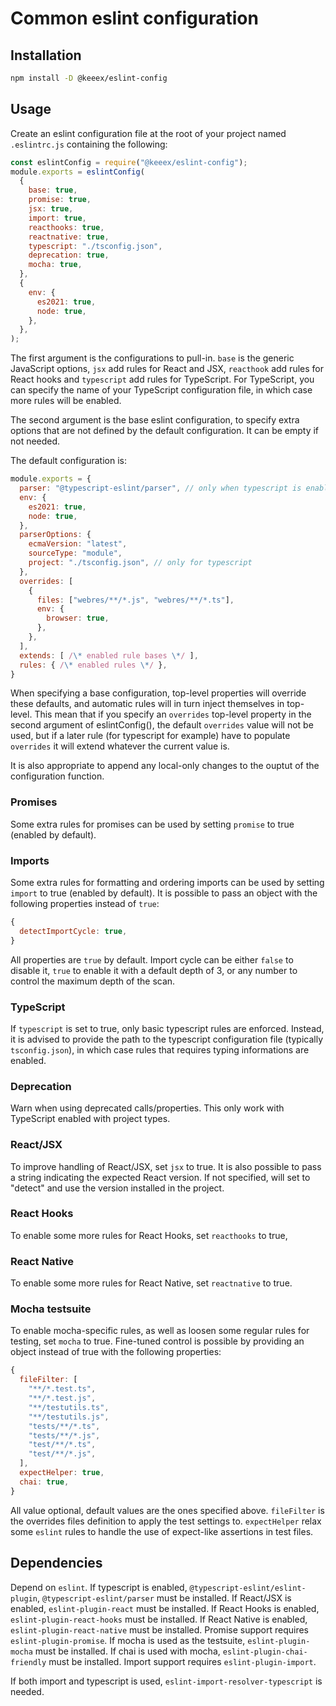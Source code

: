 Common eslint configuration
===========================

Installation
------------

```bash
npm install -D @keeex/eslint-config
```

Usage
-----
Create an eslint configuration file at the root of your project named
`.eslintrc.js` containing the following:

```JavaScript
const eslintConfig = require("@keeex/eslint-config");
module.exports = eslintConfig(
  {
    base: true,
    promise: true,
    jsx: true,
    import: true,
    reacthooks: true,
    reactnative: true,
    typescript: "./tsconfig.json",
    deprecation: true,
    mocha: true,
  },
  {
    env: {
      es2021: true,
      node: true,
    },
  },
);
```

The first argument is the configurations to pull-in. `base` is the generic
JavaScript options, `jsx` add rules for React and JSX, `reacthook` add rules for
React hooks and `typescript` add rules for TypeScript.
For TypeScript, you can specify the name of your TypeScript configuration file,
in which case more rules will be enabled.

The second argument is the base eslint configuration, to specify extra options
that are not defined by the default configuration. It can be empty if not
needed.

The default configuration is:

```JavaScript
module.exports = {
  parser: "@typescript-eslint/parser", // only when typescript is enabled
  env: {
    es2021: true,
    node: true,
  },
  parserOptions: {
    ecmaVersion: "latest",
    sourceType: "module",
    project: "./tsconfig.json", // only for typescript
  },
  overrides: [
    {
      files: ["webres/**/*.js", "webres/**/*.ts"],
      env: {
        browser: true,
      },
    },
  ],
  extends: [ /\* enabled rule bases \*/ ],
  rules: { /\* enabled rules \*/ },
}
```

When specifying a base configuration, top-level properties will override these
defaults, and automatic rules will in turn inject themselves in top-level.
This mean that if you specify an `overrides` top-level property in the second
argument of eslintConfig(), the default `overrides` value will not be used, but
if a later rule (for typescript for example) have to populate `overrides` it
will extend whatever the current value is.

It is also appropriate to append any local-only changes to the ouptut of the
configuration function.

### Promises
Some extra rules for promises can be used by setting `promise` to true (enabled
by default).

### Imports
Some extra rules for formatting and ordering imports can be used by setting
`import` to true (enabled by default).
It is possible to pass an object with the following properties instead of `true`:

```JavaScript
{
  detectImportCycle: true,
}
```

All properties are `true` by default.
Import cycle can be either `false` to disable it, `true` to enable it with a default depth of 3, or
any number to control the maximum depth of the scan.

### TypeScript
If `typescript` is set to true, only basic typescript rules are enforced.
Instead, it is advised to provide the path to the typescript configuration file
(typically `tsconfig.json`), in which case rules that requires typing
informations are enabled.

### Deprecation
Warn when using deprecated calls/properties.
This only work with TypeScript enabled with project types.

### React/JSX
To improve handling of React/JSX, set `jsx` to true.
It is also possible to pass a string indicating the expected React version.
If not specified, will set to "detect" and use the version installed in the
project.

### React Hooks
To enable some more rules for React Hooks, set `reacthooks` to true,

### React Native
To enable some more rules for React Native, set `reactnative` to true.

### Mocha testsuite
To enable mocha-specific rules, as well as loosen some regular rules for
testing, set `mocha` to true.
Fine-tuned control is possible by providing an object instead of true with
the following properties:

```JavaScript
{
  fileFilter: [
    "**/*.test.ts",
    "**/*.test.js",
    "**/testutils.ts",
    "**/testutils.js",
    "tests/**/*.ts",
    "tests/**/*.js",
    "test/**/*.ts",
    "test/**/*.js",
  ],
  expectHelper: true,
  chai: true,
}
```

All value optional, default values are the ones specified above.
`fileFilter` is the overrides files definition to apply the test settings to.
`expectHelper` relax some `eslint` rules to handle the use of expect-like
assertions in test files.

Dependencies
------------

Depend on `eslint`.
If typescript is enabled, `@typescript-eslint/eslint-plugin`,
`@typescript-eslint/parser` must be installed.
If React/JSX is enabled, `eslint-plugin-react` must be installed.
If React Hooks is enabled, `eslint-plugin-react-hooks` must be installed.
If React Native is enabled, `eslint-plugin-react-native` must be installed.
Promise support requires `eslint-plugin-promise`.
If mocha is used as the testsuite, `eslint-plugin-mocha` must be installed.
If chai is used with mocha, `eslint-plugin-chai-friendly` must be installed.
Import support requires `eslint-plugin-import`.

If both import and typescript is used, `eslint-import-resolver-typescript` is needed.
